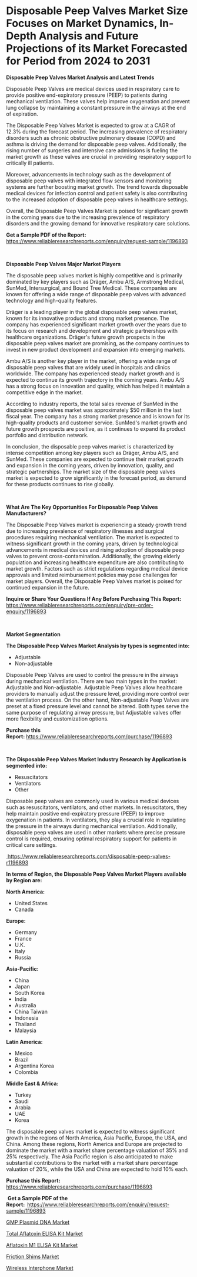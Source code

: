 <p><h1>Disposable Peep Valves Market Size Focuses on Market Dynamics, In-Depth Analysis and Future Projections of its Market Forecasted for Period from 2024 to 2031</h1></p><p><strong>Disposable Peep Valves Market Analysis and Latest Trends</strong></p>
<p><p>Disposable Peep Valves are medical devices used in respiratory care to provide positive end-expiratory pressure (PEEP) to patients during mechanical ventilation. These valves help improve oxygenation and prevent lung collapse by maintaining a constant pressure in the airways at the end of expiration.</p><p>The Disposable Peep Valves Market is expected to grow at a CAGR of 12.3% during the forecast period. The increasing prevalence of respiratory disorders such as chronic obstructive pulmonary disease (COPD) and asthma is driving the demand for disposable peep valves. Additionally, the rising number of surgeries and intensive care admissions is fueling the market growth as these valves are crucial in providing respiratory support to critically ill patients.</p><p>Moreover, advancements in technology such as the development of disposable peep valves with integrated flow sensors and monitoring systems are further boosting market growth. The trend towards disposable medical devices for infection control and patient safety is also contributing to the increased adoption of disposable peep valves in healthcare settings.</p><p>Overall, the Disposable Peep Valves Market is poised for significant growth in the coming years due to the increasing prevalence of respiratory disorders and the growing demand for innovative respiratory care solutions.</p></p>
<p><strong>Get a Sample PDF of the Report:&nbsp;</strong> <a href="https://www.reliableresearchreports.com/enquiry/request-sample/1196893">https://www.reliableresearchreports.com/enquiry/request-sample/1196893</a></p>
<p>&nbsp;</p>
<p><strong>Disposable Peep Valves Major Market Players</strong></p>
<p><p>The disposable peep valves market is highly competitive and is primarily dominated by key players such as Dräger, Ambu A/S, Armstrong Medical, SunMed, Intersurgical, and Bound Tree Medical. These companies are known for offering a wide range of disposable peep valves with advanced technology and high-quality features.</p><p>Dräger is a leading player in the global disposable peep valves market, known for its innovative products and strong market presence. The company has experienced significant market growth over the years due to its focus on research and development and strategic partnerships with healthcare organizations. Dräger's future growth prospects in the disposable peep valves market are promising, as the company continues to invest in new product development and expansion into emerging markets.</p><p>Ambu A/S is another key player in the market, offering a wide range of disposable peep valves that are widely used in hospitals and clinics worldwide. The company has experienced steady market growth and is expected to continue its growth trajectory in the coming years. Ambu A/S has a strong focus on innovation and quality, which has helped it maintain a competitive edge in the market.</p><p>According to industry reports, the total sales revenue of SunMed in the disposable peep valves market was approximately $50 million in the last fiscal year. The company has a strong market presence and is known for its high-quality products and customer service. SunMed's market growth and future growth prospects are positive, as it continues to expand its product portfolio and distribution network.</p><p>In conclusion, the disposable peep valves market is characterized by intense competition among key players such as Dräger, Ambu A/S, and SunMed. These companies are expected to continue their market growth and expansion in the coming years, driven by innovation, quality, and strategic partnerships. The market size of the disposable peep valves market is expected to grow significantly in the forecast period, as demand for these products continues to rise globally.</p></p>
<p>&nbsp;</p>
<p><strong>What Are The Key Opportunities For Disposable Peep Valves Manufacturers?</strong></p>
<p><p>The Disposable Peep Valves market is experiencing a steady growth trend due to increasing prevalence of respiratory illnesses and surgical procedures requiring mechanical ventilation. The market is expected to witness significant growth in the coming years, driven by technological advancements in medical devices and rising adoption of disposable peep valves to prevent cross-contamination. Additionally, the growing elderly population and increasing healthcare expenditure are also contributing to market growth. Factors such as strict regulations regarding medical device approvals and limited reimbursement policies may pose challenges for market players. Overall, the Disposable Peep Valves market is poised for continued expansion in the future.</p></p>
<p><strong>Inquire or Share Your Questions If Any Before Purchasing This Report:</strong> <a href="https://www.reliableresearchreports.com/enquiry/pre-order-enquiry/1196893">https://www.reliableresearchreports.com/enquiry/pre-order-enquiry/1196893</a></p>
<p>&nbsp;</p>
<p><strong>Market Segmentation</strong></p>
<p><strong>The Disposable Peep Valves Market Analysis by types is segmented into:</strong></p>
<p><ul><li>Adjustable</li><li>Non-adjustable</li></ul></p>
<p><p>Disposable Peep Valves are used to control the pressure in the airways during mechanical ventilation. There are two main types in the market: Adjustable and Non-adjustable. Adjustable Peep Valves allow healthcare providers to manually adjust the pressure level, providing more control over the ventilation process. On the other hand, Non-adjustable Peep Valves are preset at a fixed pressure level and cannot be altered. Both types serve the same purpose of regulating airway pressure, but Adjustable valves offer more flexibility and customization options.</p></p>
<p><strong>Purchase this Report:&nbsp;</strong><a href="https://www.reliableresearchreports.com/purchase/1196893">https://www.reliableresearchreports.com/purchase/1196893</a></p>
<p>&nbsp;</p>
<p><strong>The Disposable Peep Valves Market Industry Research by Application is segmented into:</strong></p>
<p><ul><li>Resuscitators</li><li>Ventilators</li><li>Other</li></ul></p>
<p><p>Disposable peep valves are commonly used in various medical devices such as resuscitators, ventilators, and other markets. In resuscitators, they help maintain positive end-expiratory pressure (PEEP) to improve oxygenation in patients. In ventilators, they play a crucial role in regulating the pressure in the airways during mechanical ventilation. Additionally, disposable peep valves are used in other markets where precise pressure control is required, ensuring optimal respiratory support for patients in critical care settings.</p></p>
<p><a href="https://www.reliableresearchreports.com/disposable-peep-valves-r1196893">&nbsp;https://www.reliableresearchreports.com/disposable-peep-valves-r1196893</a></p>
<p><strong>In terms of Region, the Disposable Peep Valves Market Players available by Region are:</strong></p>
<p>
    <p> <strong> North America: </strong>
        <ul>
            <li>United States</li>
            <li>Canada</li>
        </ul>
        </p> 
    <p> <strong> Europe: </strong>
        <ul>
            <li>Germany</li>
            <li>France</li>
            <li>U.K.</li>
            <li>Italy</li>
            <li>Russia</li>
        </ul>
        </p> 
    <p> <strong> Asia-Pacific: </strong>
        <ul>
            <li>China</li>
            <li>Japan</li>
            <li>South Korea</li>
            <li>India</li>
            <li>Australia</li>
            <li>China Taiwan</li>
            <li>Indonesia</li>
            <li>Thailand</li>
            <li>Malaysia</li>
        </ul>
        </p> 
    <p> <strong> Latin America: </strong>
        <ul>
            <li>Mexico</li>
            <li>Brazil</li>
            <li>Argentina Korea</li>
            <li>Colombia</li>
        </ul>
        </p> 
    <p> <strong> Middle East & Africa: </strong>
        <ul>
            <li>Turkey</li>
            <li>Saudi</li>
            <li>Arabia</li>
            <li>UAE</li>
            <li>Korea</li>
        </ul>
    </p>
    </p>
<p><p>The disposable peep valves market is expected to witness significant growth in the regions of North America, Asia Pacific, Europe, the USA, and China. Among these regions, North America and Europe are projected to dominate the market with a market share percentage valuation of 35% and 25% respectively. The Asia Pacific region is also anticipated to make substantial contributions to the market with a market share percentage valuation of 20%, while the USA and China are expected to hold 10% each.</p></p>
<p><strong>Purchase this Report: </strong><a href="https://www.reliableresearchreports.com/purchase/1196893">https://www.reliableresearchreports.com/purchase/1196893</a></p>
<p>&nbsp;<strong>Get a Sample PDF of the Report:&nbsp;&nbsp;</strong><a href="https://www.reliableresearchreports.com/enquiry/request-sample/1196893">https://www.reliableresearchreports.com/enquiry/request-sample/1196893</a></p>
<p><strong></strong></p>
<p><p><a href="https://issuu.com/reportprime-2/docs/gmp-plasmid-dna-market-size-2030.pptx">GMP Plasmid DNA Market</a></p><p><a href="https://github.com/marthawweekle/Market-Research-Report-List-2/blob/main/total-aflatoxin-elisa-kit-market.md">Total Aflatoxin ELISA Kit Market</a></p><p><a href="https://github.com/SheilaBruen2023/Market-Research-Report-List-2/blob/main/aflatoxin-m1-elisa-kit-market.md">Aflatoxin M1 ELISA Kit Market</a></p><p><a href="https://medium.com/@charles.fisher4346/friction-shims-market-analysis-report-global-insights-by-region-type-metal-friction-24fc1f755519">Friction Shims Market</a></p><p><a href="https://medium.com/@penelope.lee568/wireless-interphone-market-global-market-insights-and-sales-trends-2024-to-2031-1fc3974662c4">Wireless Interphone Market</a></p></p>